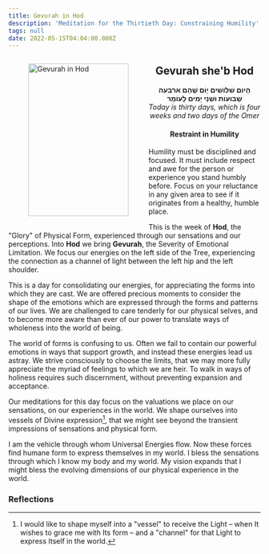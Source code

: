 ```yaml
---
title: Gevurah in Hod
description: 'Meditation for the Thirtieth Day: Constraining Humility'
tags: null
date: 2022-05-15T04:04:00.000Z
---
```


<a href="https://www.chabad.org/holidays/sefirah/omer-count_cdo/jewish/Count-the-Omer.htm">
<i class="fa fa-file" aria-hidden="true"></i></a>

<figure style='float: left'>
 <a href='/posts/img/freedom/week5/5.2-Gevurah_in_Hod.png' target="_blank">
   <img src='/posts/img/freedom/week5/5.2-Gevurah_in_Hod_s.png' alt='Gevurah in Hod' width='200' height='304' />
 </a>
</figure>

<div style="text-align:center">
<h2>Gevurah she'b Hod</h2>
<span dir="rtl"><b>הָיום שׁלושׁים יָוֹם שֶׁהֵם ארבעה שָׁבוּעוֹת וּשְׁנֵי יָמִים לָעוֹמֵר</b></span>
<br />
<i>ֹToday is thirty days, which is four weeks and two days of the Omer</i>
</p>

<h4>Restraint in Humility</h4>

</div>

<div class="abstract">

Humility must be disciplined and focused. It must include respect and awe for the person or experience you stand humbly before. Focus on your reluctance in any given area to see if it originates from a healthy, humble place.

</div>

This is the week of **Hod**, the "Glory" of Physical Form, experienced through our sensations and our perceptions. Into **Hod** we bring **Gevurah**, the Severity of Emotional Limitation. We focus our energies on the left side of the Tree, experiencing the connection as a channel of light between the left hip and the left shoulder.

This is a day for consolidating our energies, for appreciating the forms into which they are cast. We are offered precious moments to consider the shape of the emotions which are expressed through the forms and patterns of our lives. We are challenged to care tenderly for our physical selves, and to become more aware than ever of our power to translate ways of wholeness into the world of being.

The world of forms is confusing to us. Often we fail to contain our powerful emotions in ways that support growth, and instead these energies lead us astray. We strive consciously to choose the limits, that we may more fully appreciate the myriad of feelings to which we are heir. To walk in ways of holiness requires such discernment, without preventing expansion and acceptance.

Our meditations for this day focus on the valuations we place on our sensations, on our experiences in the world. We shape ourselves into vessels of Divine expression[^1], that we might see beyond the transient impressions of sensations and physical form.

<div class="abstract">

I am the vehicle through whom Universal Energies flow. Now these forces find humane form to express themselves in my world. I bless the sensations through which I know my body and my world. My vision expands that I might bless the evolving dimensions of our physical experience in the world.

</div>

<h3>Reflections</h3>

[^1]: I would like to shape myself into a "vessel" to receive the Light – when It wishes to grace me with Its form – and a "channel" for that Light to express Itself in the world.
